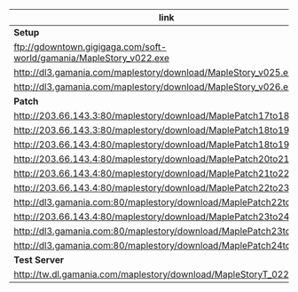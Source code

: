 |link|desc|
|----|----|
|**Setup**|
|ftp://gdowntown.gigigaga.com/soft-world/gamania/MapleStory_v022.exe||
|http://dl3.gamania.com/maplestory/download/MapleStory_v025.exe|
|http://dl3.gamania.com/maplestory/download/MapleStory_v026.exe|
|**Patch**|
|http://203.66.143.3:80/maplestory/download/MaplePatch17to18.exe||
|http://203.66.143.3:80/maplestory/download/MaplePatch18to19.exe||
|http://203.66.143.4:80/maplestory/download/MaplePatch18to19.exe||
|http://203.66.143.4:80/maplestory/download/MaplePatch20to21.exe||
|http://203.66.143.4:80/maplestory/download/MaplePatch21to22.exe||
|http://203.66.143.4:80/maplestory/download/MaplePatch22to23.exe||
|http://dl3.gamania.com:80/maplestory/download/MaplePatch22to23.exe||
|http://203.66.143.4:80/maplestory/download/MaplePatch23to24.exe||
|http://dl3.gamania.com:80/maplestory/download/MaplePatch23to24.exe||
|http://dl3.gamania.com:80/maplestory/download/MaplePatch24to25.exe||
|**Test Server**|
|http://tw.dl.gamania.com/maplestory/download/MapleStoryT_022.exe|

